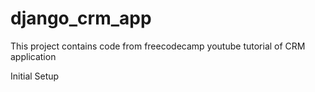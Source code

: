 # django_crm_app
This project contains code from freecodecamp youtube tutorial of CRM application

Initial Setup
